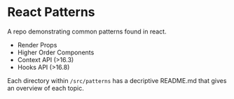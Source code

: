 # React Patterns

A repo demonstrating common patterns found in react.
* Render Props
* Higher Order Components
* Context API (>16.3)
* Hooks API (>16.8)

Each directory within `/src/patterns` has a decriptive README.md that gives an overview of each topic.
